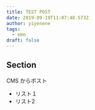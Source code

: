 ```yaml
---
title: TEST POST
date: 2019-09-19T11:07:48.573Z
author: yiyenene
tags:
  - emo
draft: false
---
```

## Section

CMS からポスト

- リスト１
- リスト2
